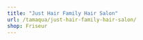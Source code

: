 ```yaml
---
title: "Just Hair Family Hair Salon"
url: /tamaqua/just-hair-family-hair-salon/
shop: Friseur
---
```

